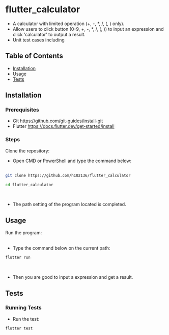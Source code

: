 # flutter_calculator

- A calculator with limited operation (+, -, *, /, (, ) only).
- Allow users to click button (0-9, +, -, *, /, (, )) to input an expression and click 'calculator' to output a result.
- Unit test cases including

## Table of Contents

- [Installation](#installation)
- [Usage](#usage)
- [Tests](#tests)

## Installation

### Prerequisites

- Git https://github.com/git-guides/install-git
- Flutter https://docs.flutter.dev/get-started/install

### Steps

Clone the repository:<br>
    
- Open CMD or PowerShell and type the command below:<br><br>
```sh
git clone https://github.com/h102136/flutter_calculator
```
```sh
cd flutter_calculator
```
<br>

- The path setting of the program located is completed.
    
## Usage

Run the program:<br><br>

- Type the command below on the current path:<br>
```sh
flutter run
```
<br>

- Then you are good to input a expression and get a result.

## Tests

### Running Tests

- Run the test:<br>
```sh
flutter test
```
